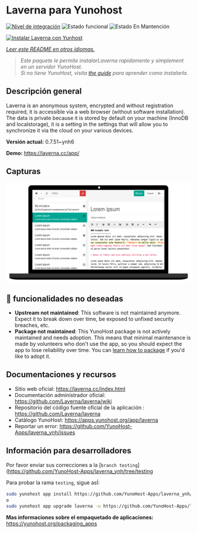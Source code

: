 <!--
Este archivo README esta generado automaticamente<https://github.com/YunoHost/apps/tree/master/tools/readme_generator>
No se debe editar a mano.
-->

# Laverna para Yunohost

[![Nivel de integración](https://dash.yunohost.org/integration/laverna.svg)](https://dash.yunohost.org/appci/app/laverna) ![Estado funcional](https://ci-apps.yunohost.org/ci/badges/laverna.status.svg) ![Estado En Mantención](https://ci-apps.yunohost.org/ci/badges/laverna.maintain.svg)

[![Instalar Laverna con Yunhost](https://install-app.yunohost.org/install-with-yunohost.svg)](https://install-app.yunohost.org/?app=laverna)

*[Leer este README en otros idiomas.](./ALL_README.md)*

> *Este paquete le permite instalarLaverna rapidamente y simplement en un servidor YunoHost.*  
> *Si no tiene YunoHost, visita [the guide](https://yunohost.org/install) para aprender como instalarla.*

## Descripción general

Laverna is an anonymous system, encrypted and without registration required, it is accessible via a web browser (without software installation).
The data is private because it is stored by default on your machine (InnoDB and localstorage), it is a setting in the settings that will allow you to synchronize it via the cloud on your various devices.


**Versión actual:** 0.7.51~ynh6

**Demo:** <https://laverna.cc/app/>

## Capturas

![Captura de Laverna](./doc/screenshots/laverna.png)

## :red_circle: funcionalidades no deseadas

- **Upstream not maintained**: This software is not maintained anymore. Expect it to break down over time, be exposed to unfixed security breaches, etc.
- **Package not maintained**: This YunoHost package is not actively maintained and needs adoption. This means that minimal maintenance is made by volunteers who don't use the app, so you should expect the app to lose reliability over time. You can [learn how to package](https://yunohost.org/packaging_apps_intro) if you'd like to adopt it.

## Documentaciones y recursos

- Sitio web oficial: <https://laverna.cc/index.html>
- Documentación administrador oficial: <https://github.com/Laverna/laverna/wiki>
- Repositorio del código fuente oficial de la aplicación : <https://github.com/Laverna/laverna>
- Catálogo YunoHost: <https://apps.yunohost.org/app/laverna>
- Reportar un error: <https://github.com/YunoHost-Apps/laverna_ynh/issues>

## Información para desarrolladores

Por favor enviar sus correcciones a la [`branch testing`](https://github.com/YunoHost-Apps/laverna_ynh/tree/testing

Para probar la rama `testing`, sigue asÍ:

```bash
sudo yunohost app install https://github.com/YunoHost-Apps/laverna_ynh/tree/testing --debug
o
sudo yunohost app upgrade laverna -u https://github.com/YunoHost-Apps/laverna_ynh/tree/testing --debug
```

**Mas informaciones sobre el empaquetado de aplicaciones:** <https://yunohost.org/packaging_apps>
